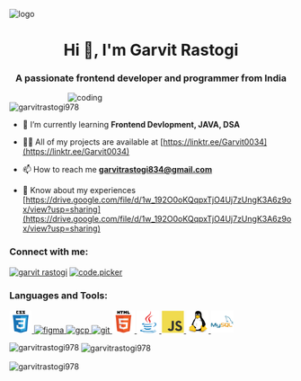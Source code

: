 ![logo](https://github.com/GarvitRastogi978/GarvitRastogi978/blob/main/github%20banner.png)

<h1 align="center">Hi 👋, I'm Garvit Rastogi</h1>
<h3 align="center">A passionate frontend developer and programmer from India</h3>

<img align="right" alt="coding" width="400" src="https://user-images.githubusercontent.com/55389276/140866485-8fb1c876-9a8f-4d6a-98dc-08c4981eaf70.gif">

<p align="left"> <img src="https://komarev.com/ghpvc/?username=garvitrastogi978&label=Profile%20views&color=1f9a0e&style=flat" alt="garvitrastogi978" /> </p>

- 🌱 I’m currently learning **Frontend Devlopment, JAVA, DSA**

- 👨‍💻 All of my projects are available at [https://linktr.ee/Garvit0034](https://linktr.ee/Garvit0034)

- 📫 How to reach me **garvitrastogi834@gmail.com**

- 📄 Know about my experiences [https://drive.google.com/file/d/1w_192O0oKQqpxTjO4Uj7zUngK3A6z9ox/view?usp=sharing](https://drive.google.com/file/d/1w_192O0oKQqpxTjO4Uj7zUngK3A6z9ox/view?usp=sharing)

<h3 align="left">Connect with me:</h3>
<p align="left">
<a href="https://linkedin.com/in/garvit rastogi" target="blank"><img align="center" src="https://raw.githubusercontent.com/rahuldkjain/github-profile-readme-generator/master/src/images/icons/Social/linked-in-alt.svg" alt="garvit rastogi" height="30" width="40" /></a>
  <a href="https://instagram.com/code.picker" target="blank"><img align="center" src="https://raw.githubusercontent.com/rahuldkjain/github-profile-readme-generator/master/src/images/icons/Social/instagram.svg" alt="code.picker" height="30" width="40" /></a>
</p>

<h3 align="left">Languages and Tools:</h3>
<p align="left"> <a href="https://www.w3schools.com/css/" target="_blank" rel="noreferrer"> <img src="https://raw.githubusercontent.com/devicons/devicon/master/icons/css3/css3-original-wordmark.svg" alt="css3" width="40" height="40"/> </a> <a href="https://www.figma.com/" target="_blank" rel="noreferrer"> <img src="https://www.vectorlogo.zone/logos/figma/figma-icon.svg" alt="figma" width="40" height="40"/> </a> <a href="https://cloud.google.com" target="_blank" rel="noreferrer"> <img src="https://www.vectorlogo.zone/logos/google_cloud/google_cloud-icon.svg" alt="gcp" width="40" height="40"/> </a> <a href="https://git-scm.com/" target="_blank" rel="noreferrer"> <img src="https://www.vectorlogo.zone/logos/git-scm/git-scm-icon.svg" alt="git" width="40" height="40"/> </a> <a href="https://www.w3.org/html/" target="_blank" rel="noreferrer"> <img src="https://raw.githubusercontent.com/devicons/devicon/master/icons/html5/html5-original-wordmark.svg" alt="html5" width="40" height="40"/> </a> <a href="https://www.java.com" target="_blank" rel="noreferrer"> <img src="https://raw.githubusercontent.com/devicons/devicon/master/icons/java/java-original.svg" alt="java" width="40" height="40"/> </a> <a href="https://developer.mozilla.org/en-US/docs/Web/JavaScript" target="_blank" rel="noreferrer"> <img src="https://raw.githubusercontent.com/devicons/devicon/master/icons/javascript/javascript-original.svg" alt="javascript" width="40" height="40"/> </a> <a href="https://www.linux.org/" target="_blank" rel="noreferrer"> <img src="https://raw.githubusercontent.com/devicons/devicon/master/icons/linux/linux-original.svg" alt="linux" width="40" height="40"/> </a> <a href="https://www.mysql.com/" target="_blank" rel="noreferrer"> <img src="https://raw.githubusercontent.com/devicons/devicon/master/icons/mysql/mysql-original-wordmark.svg" alt="mysql" width="40" height="40"/> </a> </p>

<p><img align="left" src="https://github-readme-stats.vercel.app/api/top-langs?username=garvitrastogi978&show_icons=true&locale=en&layout=compact" alt="garvitrastogi978" /></p>

<p>&nbsp;<img align="center" src="https://github-readme-stats.vercel.app/api?username=garvitrastogi978&show_icons=true&locale=en" alt="garvitrastogi978" /></p>

<p><img align="center" src="https://github-readme-streak-stats.herokuapp.com/?user=garvitrastogi978&theme=highcontrast" alt="garvitrastogi978" /></p>
